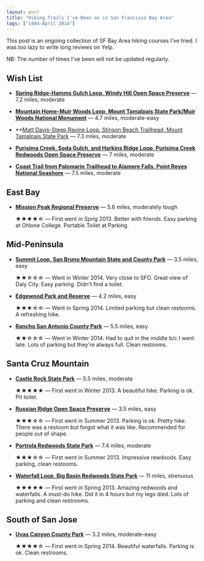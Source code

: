 ```yaml
---
layout: post
title: "Hiking Trails I've Been on in San Francisco Bay Area"
tags: ["1404-April 2014"]
---
```


This post is an ongoing collection of SF Bay Area hiking courses I've tried. I was too lazy to write long reviews on Yelp.

NB: The number of times I've been will not be updated regularly.

## Wish List

* **[Spring Ridge-Hamms Gulch Loop, Windy Hill Open Space Preserve](http://www.bahiker.com/southbayhikes/whsrhg.html)** — 7.2 miles, moderate

* **[Mountain Home-Muir Woods Loop, Mount Tamalpais State Park/Muir Woods National Monument](http://www.bahiker.com/northbayhikes/mountainhome.html)** — 4.7 miles, moderate-easy

* **[Matt Davis-Steep Ravine Loop, Stinson Beach Trailhead, Mount Tamalpais State Park](http://bahiker.com/northbayhikes/stinson.html) — 7.3 miles, moderate

* **[Purisima Creek, Soda Gulch, and Harkins Ridge Loop, Purisima Creek Redwoods Open Space Preserve](http://www.bahiker.com/southbayhikes/purisimahiggins.html)** — 7 miles, moderate

* **[Coast Trail from Palomarin Trailhead to Alamere Falls, Point Reyes National Seashore](http://bahiker.com/northbayhikes/palomarin.html)** — 7.5 miles, moderate

## East Bay

* **[Mission Peak Regional Preserve](http://www.bahiker.com/eastbayhikes/missionpeak.html)** — 5.6 miles, moderately tough

    ★★★★☆ — First went in Sprig 2013. Better with friends. Easy parking at Ohlone College. Portable Toilet at Parking.

## Mid-Peninsula

* **[Summit Loop, San Bruno Mountain State and County Park](http://www.bahiker.com/southbayhikes/sanbrunosummit.html)** — 3.5 miles, easy

    ★★☆☆☆ — Went in Winter 2014. Very close to SFO. Great view of Daly City. Easy parking. Didn't find a toilet.

* **[Edgewood Park and Reserve](http://www.bahiker.com/southbayhikes/edgewood.html)** — 4.2 miles, easy

    ★★★☆☆ — Went in Spring 2014. Limited parking but clean restooms. A refreshing hike.

* **[Rancho San Antonio County Park](http://www.bahiker.com/southbayhikes/rancho.html)** — 5.5 miles, easy

    ★★☆☆☆ — Went in Winter 2014. Had to quit in the middle b/c I went late. Lots of parking but they're always full. Clean restooms.

## Santa Cruz Mountain

* **[Castle Rock State Park](http://www.bahiker.com/southbayhikes/castlerock.html)** — 5.5 miles, moderate

    ★★★★★ — First went in Winter 2013. A beautiful hike. Parking is ok. Pit toilet.

* **[Russian Ridge Open Space Preserve](http://www.bahiker.com/southbayhikes/russianridge.html)** — 3.5 miles, easy

    ★★★☆☆ — First went in Summer 2013. Parking is ok. Pretty hike. There was a restoom but forgot what it was like. Recommended for people out of shape.

* **[Portrola Redwoods State Park](http://www.bahiker.com/southbayhikes/portola.html)** — 7.4 miles, moderate

    ★★★☆☆ — First went in Summer 2013. Impressive rewdoods. Easy parking, clean restooms.

* **[Waterfall Loop, Big Basin Redwoods State Park](http://www.bahiker.com/southbayhikes/bigbasin/waterfallloop.html)** — 11 miles, strenuous

    ★★★★★ — First went in Spring 2013. Amazing redwoods and waterfalls. A must-do hike. Did it in 4 hours but my legs died. Lots of parking and clean restrooms.

## South of San Jose

* **[Uvas Canyon County Park](http://www.bahiker.com/southbayhikes/uvas.html)** — 3.2 miles, moderate-easy

    ★★★★☆ — First went in Spring 2014. Beautiful waterfalls. Parking is ok. Clean restrooms.
